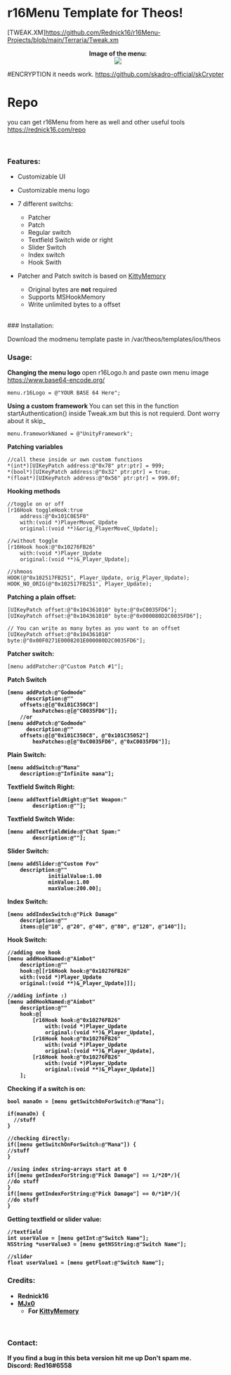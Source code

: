 # r16Menu Template for Theos!
[TWEAK.XM]https://github.com/Rednick16/r16Menu-Projects/blob/main/Terraria/Tweak.xm

<div style="text-align: center;">
<b>Image of the menu:</b><br>

<img src="https://i.ibb.co/cQMLbhT/AEB6-DB02-AA9-B-4977-91-E7-B6007799-CC2-B.png">
</div>

#ENCRYPTION it needs work.
https://github.com/skadro-official/skCrypter

# Repo
you can get r16Menu from here as well and other useful tools
https://rednick16.com/repo

<br>

### Features:
* Customizable UI
* Customizable menu logo
* 7 different switchs:
  * Patcher
  * Patch
  * Regular switch
  * Textfield Switch wide or right
  * Slider Switch
  * Index switch
  * Hook Swith

* Patcher and Patch switch is based on [KittyMemory](https://github.com/MJx0/KittyMemory)
  * Original bytes are <b>not</b> required
  * Supports MSHookMemory
  * Write unlimited bytes to a offset

<br>
### Installation:

Download the modmenu template paste in /var/theos/templates/ios/theos

### Usage:

<b> Changing the menu logo </b>
open r16Logo.h and paste own menu image <https://www.base64-encode.org/>
```obj-c
menu.r16Logo = @"YOUR BASE 64 Here";
```

<b> Using a custom framework </b>
You can set this in the function startAuthentication() inside Tweak.xm but this is not requierd. Dont worry about it skip_
```obj-c
menu.frameworkNamed = @"UnityFramework";

```

<b> Patching variables</b>
```obj-c
//call these inside ur own custom functions
*(int*)[UIKeyPatch address:@"0x78" ptr:ptr] = 999;
*(bool*)[UIKeyPatch address:@"0x32" ptr:ptr] = true;
*(float*)[UIKeyPatch address:@"0x56" ptr:ptr] = 999.0f;
```
<b> Hooking methods</b>
```obj-c
//toggle on or off
[r16Hook toggleHook:true 
	address:@"0x101C0E5F0" 
	with:(void *)PlayerMoveC_Update 
	original:(void **)&orig_PlayerMoveC_Update];
				
//without toggle
[r16Hook hook:@"0x10276FB26"
	with:(void *)Player_Update 
	original:(void **)&_Player_Update];
	
//shmoos
HOOK(@"0x102517FB251", Player_Update, orig_Player_Update);
HOOK_NO_ORIG(@"0x102517FB251", Player_Update);
```

<b> Patching a plain offset: </b>
```obj-c
[UIKeyPatch offset:@"0x104361010" byte:@"0xC0035FD6"];
[UIKeyPatch offset:@"0x104361010" byte:@"0x000080D2C0035FD6"];

// You can write as many bytes as you want to an offset
[UIKeyPatch offset:@"0x104361010" byte:@"0x00F0271E0008201E000080D2C0035FD6"];
```


<b> Patcher switch: </b>
```obj-c
[menu addPatcher:@"Custom Patch #1"];
```
<b>Patch Switch <b/>
```obj-c
[menu addPatch:@"Godmode"
      description:@"" 
  	offsets:@[@"0x101C350C8"]
        hexPatches:@[@"C0035FD6"]];
	//or
[menu addPatch:@"Godmode"
      description:@"" 
  	offsets:@[@"0x101C350C8", @"0x101C35052"]
        hexPatches:@[@"0xC0035FD6", @"0xC0035FD6"]];	
```

<b> Plain Switch: </b>
```obj-c
[menu addSwitch:@"Mana" 
	description:@"Infinite mana"];
```
<b> Textfield Switch Right: </b>
```obj-c
[menu addTextfieldRight:@"Set Weapon:" 
        description:@""];
```
<b> Textfield Switch Wide: </b>
```obj-c
[menu addTextfieldWide:@"Chat Spam:" 
      	description:@""];
```
<b> Slider Switch: </b>
```obj-c
[menu addSlider:@"Custom Fov"
 	description:@"" 
             initialValue:1.00 
             minValue:1.00 
             maxValue:200.00];	
```
<b> Index Switch: </b>
```obj-c
[menu addIndexSwitch:@"Pick Damage" 
	description:@"" 
	items:@[@"10", @"20", @"40", @"80", @"120", @"140"]];
```
<b> Hook Switch: </b>
```obj-c
//adding one hook
[menu addHookNamed:@"Aimbot"
	description:@"" 
	hook:@[[r16Hook hook:@"0x10276FB26"
	with:(void *)Player_Update 
	original:(void **)&_Player_Update]]];
	
//adding infinte :)
[menu addHookNamed:@"Aimbot"
	description:@"" 
	hook:@[
		[r16Hook hook:@"0x10276FB26"
			with:(void *)Player_Update 
			original:(void **)&_Player_Update], 
		[r16Hook hook:@"0x10276FB26"
			with:(void *)Player_Update 
			original:(void **)&_Player_Update], 
		[r16Hook hook:@"0x10276FB26"
			with:(void *)Player_Update 
			original:(void **)&_Player_Update]]
	];
```
<b> Checking if a switch is on:
```obj-c
bool manaOn = [menu getSwitchOnForSwitch:@"Mana"];
    
if(manaOn) {
  //stuff
}
    
//checking directly:
if([menu getSwitchOnForSwitch:@"Mana"]) {
//stuff
}

//using index string-arrays start at 0
if([menu getIndexForString:@"Pick Damage"] == 1/*20*/){
//do stuff
}
if([menu getIndexForString:@"Pick Damage"] == 0/*10*/){
//do stuff
}

```
<b> Getting textfield or slider value: </b>
```obj-c
//textfield
int userValue = [menu getInt:@"Switch Name"];
NSString *userValue3 = [menu getNSString:@"Switch Name"];

//slider
float userValue1 = [menu getFloat:@"Switch Name"];
```

### Credits:
* Rednick16
* [MJx0](https://github.com/MJx0)
  * For [KittyMemory](https://github.com/MJx0/KittyMemory)

<br>

### Contact:
If you find a bug in this beta version hit me up
Don't spam me.
<br> <b>Discord:</b> Red16#6558
